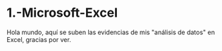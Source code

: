 # 1.-Microsoft-Excel
Hola mundo, aquí se suben las evidencias de mis "análisis de datos" en Excel, gracias por ver.
